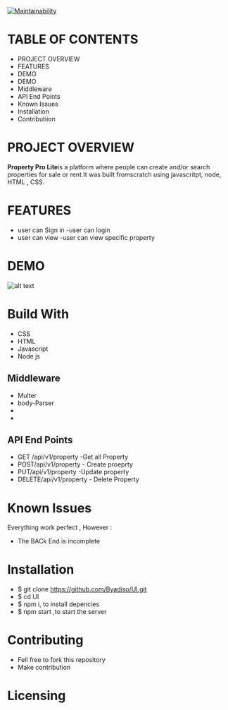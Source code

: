 [![Maintainability](https://api.codeclimate.com/v1/badges/f8910ac7a64bcd78c3a6/maintainability)](https://codeclimate.com/github/Byadiso/UI/maintainability)





# TABLE OF CONTENTS

- PROJECT OVERVIEW
- FEATURES
- DEMO
- DEMO
- Middleware
- API End Points 
-  Known Issues
- Installation
- Contributiion

# PROJECT OVERVIEW

**Property Pro Lite**is a platform where people can create and/or search properties for sale or rent.It was built fromscratch using javascritpt, node, HTML , CSS.

# FEATURES
- user can Sign in 
-user can login 
- user can view 
-user can view specific property

# DEMO

![alt text](image.jpg)

# Build With
- CSS
- HTML
- Javascript
- Node js
## Middleware
- Multer 
- body-Parser
-
-

## API End Points
- GET /api/v1/property   -Get all Property
- POST/api/v1/property   - Create proeprty
- PUT/api/v1/property    -Update property
- DELETE/api/v1/property - Delete Property



# Known Issues

Everything work perfect , However :

- The BACk End is incomplete




# Installation

- $ git clone https://github.com/Byadiso/UI.git
- $ cd UI
- $ npm i, to install depencies
- $ npm start ,to start the server

# Contributing
- Fell free to fork this repository
- Make contribution



# Licensing
